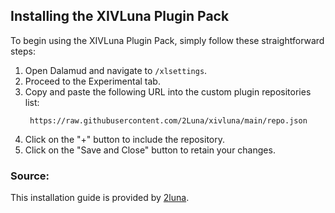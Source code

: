 ## Installing the XIVLuna Plugin Pack

To begin using the XIVLuna Plugin Pack, simply follow these straightforward steps:

1. Open Dalamud and navigate to `/xlsettings`.
2. Proceed to the Experimental tab.
3. Copy and paste the following URL into the custom plugin repositories list:
   ```
    https://raw.githubusercontent.com/2Luna/xivluna/main/repo.json
   ```
4. Click on the "+" button to include the repository.
5. Click on the "Save and Close" button to retain your changes.

### Source:
This installation guide is provided by [2luna](https://github.com/2luna).
